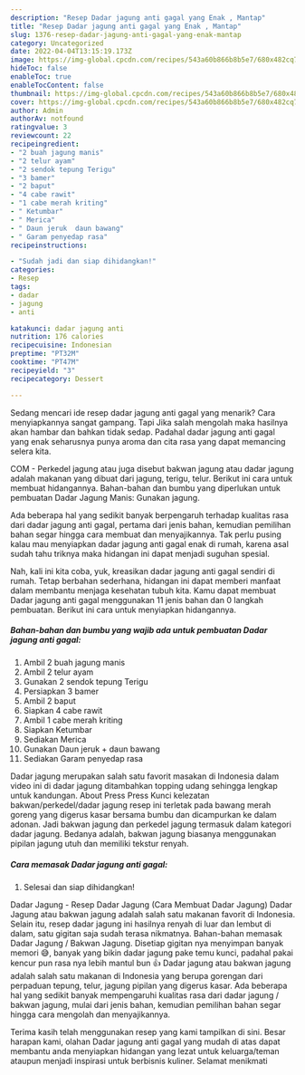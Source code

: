 ```yaml
---
description: "Resep Dadar jagung anti gagal yang Enak , Mantap"
title: "Resep Dadar jagung anti gagal yang Enak , Mantap"
slug: 1376-resep-dadar-jagung-anti-gagal-yang-enak-mantap
category: Uncategorized
date: 2022-04-04T13:15:19.173Z
image: https://img-global.cpcdn.com/recipes/543a60b866b8b5e7/680x482cq70/dadar-jagung-anti-gagal-foto-resep-utama.jpg
hideToc: false
enableToc: true
enableTocContent: false
thumbnail: https://img-global.cpcdn.com/recipes/543a60b866b8b5e7/680x482cq70/dadar-jagung-anti-gagal-foto-resep-utama.jpg
cover: https://img-global.cpcdn.com/recipes/543a60b866b8b5e7/680x482cq70/dadar-jagung-anti-gagal-foto-resep-utama.jpg
author: Admin
authorAv: notfound
ratingvalue: 3
reviewcount: 22
recipeingredient:
- "2 buah jagung manis"
- "2 telur ayam"
- "2 sendok tepung Terigu"
- "3 bamer"
- "2 baput"
- "4 cabe rawit"
- "1 cabe merah kriting"
- " Ketumbar"
- " Merica"
- " Daun jeruk  daun bawang"
- " Garam penyedap rasa"
recipeinstructions:

- "Sudah jadi dan siap dihidangkan!"
categories:
- Resep
tags:
- dadar
- jagung
- anti

katakunci: dadar jagung anti 
nutrition: 176 calories
recipecuisine: Indonesian
preptime: "PT32M"
cooktime: "PT47M"
recipeyield: "3"
recipecategory: Dessert

---
```



Sedang mencari ide resep dadar jagung anti gagal yang menarik? Cara menyiapkannya sangat gampang. Tapi Jika salah mengolah maka hasilnya akan hambar dan bahkan tidak sedap. Padahal dadar jagung anti gagal yang enak seharusnya punya aroma dan cita rasa yang dapat memancing selera kita.


COM - Perkedel jagung atau juga disebut bakwan jagung atau dadar jagung adalah makanan yang dibuat dari jagung, terigu, telur. Berikut ini cara untuk membuat hidangannya. Bahan-bahan dan bumbu yang diperlukan untuk pembuatan Dadar Jagung Manis: Gunakan jagung.

Ada beberapa hal yang sedikit banyak berpengaruh terhadap kualitas rasa dari dadar jagung anti gagal, pertama dari jenis bahan, kemudian pemilihan bahan segar hingga cara membuat dan menyajikannya. Tak perlu pusing kalau mau menyiapkan dadar jagung anti gagal enak di rumah, karena asal sudah tahu triknya maka hidangan ini dapat menjadi suguhan spesial.


Nah, kali ini kita coba, yuk, kreasikan dadar jagung anti gagal sendiri di rumah. Tetap berbahan sederhana, hidangan ini dapat memberi manfaat dalam membantu menjaga kesehatan tubuh kita. Kamu dapat membuat Dadar jagung anti gagal menggunakan 11 jenis bahan dan 0 langkah pembuatan. Berikut ini cara untuk menyiapkan hidangannya.

<!--inarticleads1-->

##### Bahan-bahan dan bumbu yang wajib ada untuk pembuatan Dadar jagung anti gagal:

1. Ambil 2 buah jagung manis
1. Ambil 2 telur ayam
1. Gunakan 2 sendok tepung Terigu
1. Persiapkan 3 bamer
1. Ambil 2 baput
1. Siapkan 4 cabe rawit
1. Ambil 1 cabe merah kriting
1. Siapkan  Ketumbar
1. Sediakan  Merica
1. Gunakan  Daun jeruk + daun bawang
1. Sediakan  Garam penyedap rasa


Dadar jagung merupakan salah satu favorit masakan di Indonesia dalam video ini di dadar jagung ditambahkan topping udang sehingga lengkap untuk kandungan. About Press Press Kunci kelezatan bakwan/perkedel/dadar jagung resep ini terletak pada bawang merah goreng yang digerus kasar bersama bumbu dan dicampurkan ke dalam adonan. Jadi bakwan jagung dan perkedel jagung termasuk dalam kategori dadar jagung. Bedanya adalah, bakwan jagung biasanya menggunakan pipilan jagung utuh dan memiliki tekstur renyah. 

<!--inarticleads2-->

##### Cara memasak Dadar jagung anti gagal:


1. Selesai dan siap dihidangkan!

Dadar Jagung - Resep Dadar Jagung (Cara Membuat Dadar Jagung) Dadar Jagung atau bakwan jagung adalah salah satu makanan favorit di Indonesia. Selain itu, resep dadar jagung ini hasilnya renyah di luar dan lembut di dalam, satu gigitan saja sudah terasa nikmatnya. Bahan-bahan memasak Dadar Jagung / Bakwan Jagung. Disetiap gigitan nya menyimpan banyak memori 😅, banyak yang bikin dadar jagung pake temu kunci, padahal pakai kencur pun rasa nya lebih mantul bun 👍 Dadar jagung atau bakwan jagung adalah salah satu makanan di Indonesia yang berupa gorengan dari perpaduan tepung, telur, jagung pipilan yang digerus kasar. Ada beberapa hal yang sedikit banyak mempengaruhi kualitas rasa dari dadar jagung / bakwan jagung, mulai dari jenis bahan, kemudian pemilihan bahan segar hingga cara mengolah dan menyajikannya. 

Terima kasih telah menggunakan resep yang kami tampilkan di sini. Besar harapan kami, olahan Dadar jagung anti gagal yang mudah di atas dapat membantu anda menyiapkan hidangan yang lezat untuk keluarga/teman ataupun menjadi inspirasi untuk berbisnis kuliner. Selamat menikmati
